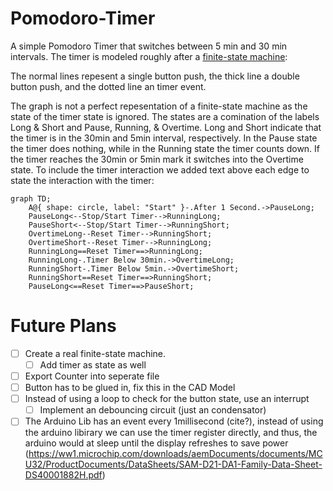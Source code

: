# Pomodoro-Timer
A simple Pomodoro Timer that switches between 5 min and 30 min intervals. The timer is modeled roughly after a [finite-state machine](https://en.wikipedia.org/wiki/Finite-state_machine):

The normal lines repesent a single button push, the thick line a double button push, and the dotted line an timer event.

The graph is not a perfect repesentation of a finite-state machine as the state of the timer state is ignored. 
The states are a comination of the labels Long & Short and Pause, Running, & Overtime. Long and Short indicate that the timer is in the 30min and 5min interval, respectively. In the Pause state the timer does nothing, while in the Running state the timer counts down. If the timer reaches the 30min or 5min mark it switches into the Overtime state. To include the timer interaction we added text above each edge to state the interaction with the timer:

```mermaid
graph TD;
    A@{ shape: circle, label: "Start" }-.After 1 Second.->PauseLong;
    PauseLong<--Stop/Start Timer-->RunningLong;
    PauseShort<--Stop/Start Timer-->RunningShort;
    OvertimeLong--Reset Timer-->RunningShort;
    OvertimeShort--Reset Timer-->RunningLong;
    RunningLong==Reset Timer==>RunningLong;
    RunningLong-.Timer Below 30min.->OvertimeLong;
    RunningShort-.Timer Below 5min.->OvertimeShort;
    RunningShort==Reset Timer==>RunningShort;
    PauseLong<==Reset Timer==>PauseShort;
```

# Future Plans
- [ ] Create a real finite-state machine.
  - [ ] Add timer as state as well
- [ ] Export Counter into seperate file
- [ ] Button has to be glued in, fix this in the CAD Model
- [ ] Instead of using a loop to check for the button state, use an interrupt
  - [ ] Implement an debouncing circuit (just an condensator)
- [ ] The Arduino Lib has an event every 1millisecond (cite?), instead of using the arduino libirary we can use the timer register directly, and thus, the arduino would at sleep until the display refreshes to save power (https://ww1.microchip.com/downloads/aemDocuments/documents/MCU32/ProductDocuments/DataSheets/SAM-D21-DA1-Family-Data-Sheet-DS40001882H.pdf)
